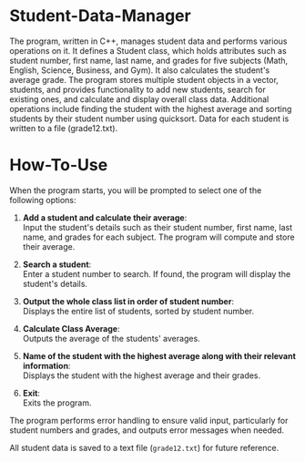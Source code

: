 # Student-Data-Manager

The program, written in C++, manages student data and performs various operations on it. It defines a Student class, which holds attributes such as student number, first name, last name, and grades for five subjects (Math, English, Science, Business, and Gym). It also calculates the student's average grade. The program stores multiple student objects in a vector, students, and provides functionality to add new students, search for existing ones, and calculate and display overall class data. Additional operations include finding the student with the highest average and sorting students by their student number using quicksort. Data for each student is written to a file (grade12.txt).

# How-To-Use

When the program starts, you will be prompted to select one of the following options:

1. **Add a student and calculate their average**:  
   Input the student's details such as their student number, first name, last name, and grades for each subject. The program will compute and store their average.

2. **Search a student**:  
   Enter a student number to search. If found, the program will display the student's details.

3. **Output the whole class list in order of student number**:  
   Displays the entire list of students, sorted by student number.

4. **Calculate Class Average**:  
   Outputs the average of the students' averages.

5. **Name of the student with the highest average along with their relevant information**:  
   Displays the student with the highest average and their grades.

6. **Exit**:  
   Exits the program.

The program performs error handling to ensure valid input, particularly for student numbers and grades, and outputs error messages when needed.

All student data is saved to a text file (`grade12.txt`) for future reference.
